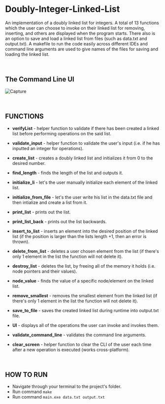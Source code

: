 # Doubly-Integer-Linked-List

An implementation of a doubly linked list for integers. A total of 13 functions which the user can choose to invoke on their linked list for removing, inserting, and others are displayed when the program starts. There also is an option to save and load a linked list from files (such as data.txt and output.txt). A makefile to run the code easily across different IDEs and command line arguments are used to give names of the files for saving and loading the linked list.

<br>

The Command Line UI 
---
![Capture](https://github.com/user-attachments/assets/e9d2fb7b-7d00-493a-92af-96756e29cdd8)

<br>

FUNCTIONS
---

- **verifyList** - helper function to validate if there has been created a linked list before performing operations on the said list.

- **validate_input** - helper function to validate the user's input (i.e. if he has inputted an integer for operations).

- **create_list** - creates a doubly linked list and initializes it from 0 to the desired number.

- **find_length** - finds the length of the list and outputs it.

- **initialize_li** - let's the user manually initialize each element of the linked list.

- **initialize_from_file** - let's the user write his list in the data.txt file and then intialize and create a list from it.

- **print_list** - prints out the list.

- **print_list_back** - prints out the list backwards.

- **insert_to_list** - inserts an element into the desired position of the linked list (if the position is larger than the lists length +1, then an error is thrown).

- **delete_from_list** - deletes a user chosen element from the list (if there's only 1 element in the list the function will not delete it).

- **destroy_list** - deletes the list, by freeing all of the memory it holds (i.e. node pointers and their values).

- **node_value** - finds the value of a specific node/element on the linked list.

- **remove_smallest** - removes the smallest element from the linked list (if there's only 1 element in the list the function will not delete it).

- **save_to_file** - saves the created linked list during runtime into output.txt file.

- **UI** - displays all of the operations the user can invoke and invokes them.

- **validate_command_line** - validates the command line arguments.

- **clear_screen** - helper function to clear the CLI of the user each time after a new operation is executed (works cross-platform).

<br>

HOW TO RUN
---

* Navigate through your terminal to the project's folder.
* Run command `make`
* Run command `main.exe data.txt output.txt`
